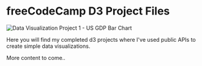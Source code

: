 # freeCodeCamp D3 Project Files
![Data Visualization Project 1 - US GDP Bar Chart](https://github.com/wright-donovan/d3/blob/main/images/bar_chart.png?raw=true)

Here you will find my completed d3 projects where I've used public APIs to create simple data visualizations. 

More content to come.. 